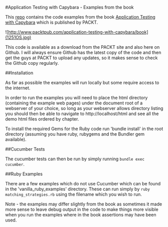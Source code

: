 #Application Testing with Capybara - Examples from the book

This [repo](http://github.com/mcrmfc/application_testing_with_capybara) contains the code examples from the book [Application Testing with Capybara](http://www.packtpub.com/application-testing-with-capybara/book) which is published by PACKT.

![http://www.packtpub.com/application-testing-with-capybara/book](1251OS.jpg)

This code is available as a download from the PACKT site and also here on Github.  I will always ensure Github has the latest copy of the code and then get the guys at PACKT to upload any updates, so it makes sense to check the Github copy regularly.

##Installation

As far as possible the examples will run locally but some require access to the internet.

In order to run the examples you will need to place the html directory (containing the example web pages) under the document root of a webserver of your choice, so long as your webserver allows directory listing you should then be able to navigate to http://localhost/html and see all the demo html files ordered by chapter.

To install the required Gems for the Ruby code run 'bundle install' in the root directory (assuming you have ruby, rubygems and the Bundler gem available).

##Cucumber Tests

The cucumber tests can then be run by simply running `bundle exec cucumber`.

##Ruby Examples

There are a few examples which do not use Cucumber which can be found in the 'vanilla_ruby_examples' directory.  These can run simply by `ruby matching_strategies.rb` using the filename which you wish to run.

Note - the examples may differ slightly from the book as sometimes it made more sense to leave debug output in the code to make things more visible when you run the examples where in the book assertions may have been used.
